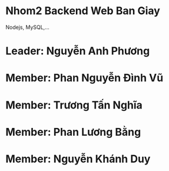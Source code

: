 # Nhom2 Backend Web Ban Giay
Nodejs, MySQL,...

# Leader: Nguyễn Anh Phương
# Member: Phan Nguyễn Đình Vũ
# Member: Trương Tấn Nghĩa
# Member: Phan Lương Bằng
# Member: Nguyễn Khánh Duy
